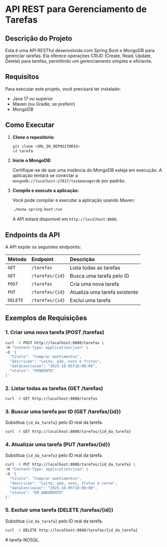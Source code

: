 # API REST para Gerenciamento de Tarefas

## Descrição do Projeto

Esta é uma API RESTful desenvolvida com Spring Boot e MongoDB para gerenciar tarefas. Ela oferece operações CRUD (Create, Read, Update, Delete) para tarefas, permitindo um gerenciamento simples e eficiente.

## Requisitos

Para executar este projeto, você precisará ter instalado:

*   Java 17 ou superior
*   Maven (ou Gradle, se preferir)
*   MongoDB

## Como Executar

1.  **Clone o repositório:**

    ```bash
    git clone <URL_DO_REPOSITORIO>
    cd tarefa
    ```

2.  **Inicie o MongoDB:**

    Certifique-se de que uma instância do MongoDB esteja em execução. A aplicação tentará se conectar a `mongodb://localhost:27017/taskmanagerdb` por padrão.

3.  **Compile e execute a aplicação:**

    Você pode compilar e executar a aplicação usando Maven:

    ```bash
    ./mvnw spring-boot:run
    ```

    A API estará disponível em `http://localhost:8080`.

## Endpoints da API

A API expõe os seguintes endpoints:

| Método | Endpoint           | Descrição                               |
| :----- | :----------------- | :-------------------------------------- |
| `GET`  | `/tarefas`         | Lista todas as tarefas                  |
| `GET`  | `/tarefas/{id}`    | Busca uma tarefa pelo ID                |
| `POST` | `/tarefas`         | Cria uma nova tarefa                    |
| `PUT`  | `/tarefas/{id}`    | Atualiza uma tarefa existente           |
| `DELETE`| `/tarefas/{id}`    | Exclui uma tarefa                       |

## Exemplos de Requisições

### 1. Criar uma nova tarefa (POST /tarefas)

```bash
curl -X POST http://localhost:8080/tarefas \
-H "Content-Type: application/json" \
-d '{
  "titulo": "Comprar mantimentos",
  "descricao": "Leite, pão, ovos e frutas",
  "dataConclusao": "2025-10-05T18:00:00",
  "status": "PENDENTE"
}'
```

### 2. Listar todas as tarefas (GET /tarefas)

```bash
curl -X GET http://localhost:8080/tarefas
```

### 3. Buscar uma tarefa por ID (GET /tarefas/{id})

Substitua `{id_da_tarefa}` pelo ID real da tarefa.

```bash
curl -X GET http://localhost:8080/tarefas/{id_da_tarefa}
```

### 4. Atualizar uma tarefa (PUT /tarefas/{id})

Substitua `{id_da_tarefa}` pelo ID real da tarefa.

```bash
curl -X PUT http://localhost:8080/tarefas/{id_da_tarefa} \
-H "Content-Type: application/json" \
-d '{
  "titulo": "Comprar mantimentos",
  "descricao": "Leite, pão, ovos, frutas e carne",
  "dataConclusao": "2025-10-05T18:00:00",
  "status": "EM_ANDAMENTO"
}'
```

### 5. Excluir uma tarefa (DELETE /tarefas/{id})

Substitua `{id_da_tarefa}` pelo ID real da tarefa.

```bash
curl -X DELETE http://localhost:8080/tarefas/{id_da_tarefa}
```

#   t a r e f a - N O S Q L  
 